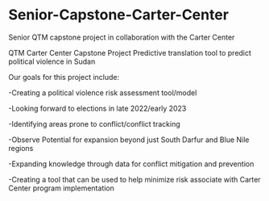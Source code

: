 # Senior-Capstone-Carter-Center
Senior QTM capstone project in collaboration with the Carter Center

QTM Carter Center Capstone Project
Predictive translation tool to predict political violence in Sudan

Our goals for this project include:

-Creating a political violence risk assessment tool/model

-Looking forward to elections in late 2022/early 2023

-Identifying areas prone to conflict/conflict tracking

-Observe Potential for expansion beyond just South Darfur and Blue Nile regions

-Expanding knowledge through data for conflict mitigation and prevention

-Creating a tool that can be used to help minimize risk associate with Carter Center program implementation
